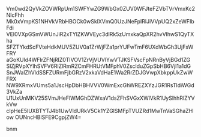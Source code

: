 Vm0wd2QyVkZOVWRpUm1SWFYwZG9WbGx0ZUV0WFJteFZVbTVrVmxKc2NIcFhh
Mk0xVmpKS1NHVkVRbHBOCk0wSklXVmQ0UzJNeFpIRlJiVVpUQ2xZeWFIbFdi
VEI0VXpGSmVWUnJiR2xTYlZKWVEyc3dlRk5zUmxkaQpXR2hvVlhwS1QyTXha
SFZTYkdScFVteHdkMUV5ZUV0a1ZrWjFZa1prYUFwTmF6UXdWbGh3UjFsWFRY
aGoKUld4WFlrZFNjRlZ0TlVOV1ZrVjVUVlYwVTJKSFVscFpNRnByVjBGd1ZG
SlZjRVpXYlhSVFV6RlZlRmRZCmFHRUtVMFphV0ZsclduZGpSbHB6VjI1a1dG
SnJWalZhVldSSFZURmFjbGRzV2xkaVdHaE1Wa2RrZDJGVwpXbkppUkZwWFRX
NW9XRmxVUms5a1JscHpDbHBHVVV0WmExcGhWREZXYzJGR1RsTldiWGd3VkZa
U1UxUnMKV25SVmJHeFlWMGhDZWxaV1dsZFhSVGxXWlVkR1UySlhhRlZYVkVw
clpHeE5lUXBTYTJ4b1UwVldURkV5Ck1YZGlSMFpTVUZRd1MwTnVaSGhaZHow
OUNncHBlSFE9CgpjZW4=

bnm